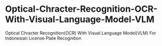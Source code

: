 # Optical-Chracter-Recognition-OCR-With-Visual-Language-Model-VLM
Optical Chracter Recognition(OCR) With Visual Language Model(VLM) For Indonesian License Plate Recognition
